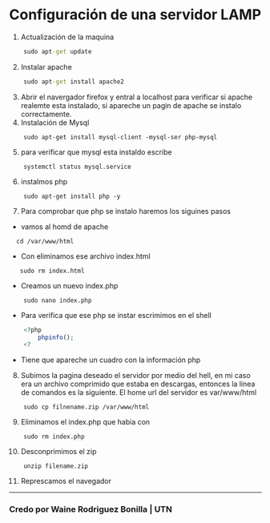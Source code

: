 # Configuración de una servidor LAMP
1.  Actualización de la maquina
```cmd
    sudo apt-get update
```
2. Instalar apache
```cmd
    sudo apt-get install apache2
``` 

3. Abrir el navergador firefox y entral a localhost para verificar si apache realemte esta instalado, si apareche un pagin de apache se instalo correctamente.
4. Instalación de Mysql
```CMD
    sudo apt-get install mysql-client -mysql-ser php-mysql
```
5. para verificar que mysql esta instaldo escribe
```CMD
    systemctl status mysql.service
```
6. instalmos php
```CMD
    sudo apt-get install php -y
``` 
7. Para comprobar que php se instalo haremos los siguines pasos

* vamos al homd de apache
```CMD
  cd /var/www/html
```
* Con eliminamos ese archivo index.html
 ```CMD
    sudo rm index.html
 ```
* Creamos un nuevo index.php 
```CMD
    sudo nano index.php
```
* Para verifica que ese php se instar escrimimos en el shell

```PHP
    <?php 
        phpinfo();
    <?

```
* Tiene que apareche un cuadro con la información php
8. Subimos la pagina deseado el servidor por medio del hell, en mi caso era un archivo comprimido que estaba en descargas, entonces la linea de comandos es la siguiente. El home url del servidor es var/www/html
```CMD
    sudo cp filnename.zip /var/www/html
```
9. Eliminamos el index.php que habia con 
```CMD
    sudo rm index.php
```
10. Desconprimimos el zip
```CMD
    unzip filename.zip
```
11. Represcamos el navegador
***
### Credo por Waine Rodriguez Bonilla | UTN








 